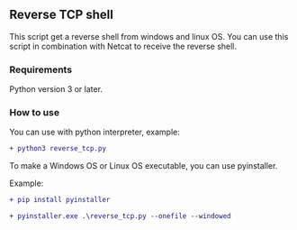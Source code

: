 ## Reverse TCP shell
This script get a reverse shell from windows and linux OS. You can use this script in combination with Netcat to receive the reverse shell.

### Requirements
Python version 3 or later. 

### How to use

You can use with python interpreter, example:

```diff
+ python3 reverse_tcp.py 
```

To make a Windows OS or Linux OS executable, 
you can use pyinstaller.

Example:

```diff
+ pip install pyinstaller
```
```diff
+ pyinstaller.exe .\reverse_tcp.py --onefile --windowed
```


